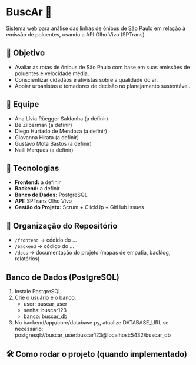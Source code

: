 # BuscAr 🌱

Sistema web para análise das linhas de ônibus de São Paulo em relação à emissão de poluentes, usando a API Olho Vivo (SPTrans).  

## 🚀 Objetivo
- Avaliar as rotas de ônibus de São Paulo com base em suas emissões de poluentes e velocidade média.
- Conscientizar cidadãos e ativistas sobre a qualidade do ar.
- Apoiar urbanistas e tomadores de decisão no planejamento sustentável.

## 👥 Equipe
- Ana Lívia Rüegger Saldanha  (a definir)
- Be Zilberman (a definir)
- Diego Hurtado de Mendoza  (a definir)
- Giovanna Hirata (a definir)
- Gustavo Mota Bastos (a definir)
- Naili Marques (a definir)

## 📌 Tecnologias
- **Frontend:** a definir  
- **Backend:** a definir 
- **Banco de Dados:** PostgreSQL  
- **API:** SPTrans Olho Vivo  
- **Gestão do Projeto:** Scrum + ClickUp + GitHub Issues  

## 📂 Organização do Repositório
- `/frontend` → códido do ... 
- `/backend` → código do ...
- `/docs` → documentação do projeto (mapas de empatia, backlog, relatórios)  

## Banco de Dados (PostgreSQL)
1. Instale PostgreSQL
2. Crie o usuário e o banco:
   - user: buscar_user
   - senha: buscar123
   - banco: buscar_db
3. No backend/app/core/database.py, atualize DATABASE_URL se necessário:
   postgresql://buscar_user:buscar123@localhost:5432/buscar_db


## 🛠️ Como rodar o projeto (quando implementado)
```bash


